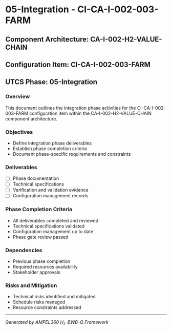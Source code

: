 # 05-Integration - CI-CA-I-002-003-FARM

## Component Architecture: CA-I-002-H2-VALUE-CHAIN
## Configuration Item: CI-CA-I-002-003-FARM
## UTCS Phase: 05-Integration

### Overview
This document outlines the integration phase activities for the CI-CA-I-002-003-FARM configuration item within the CA-I-002-H2-VALUE-CHAIN component architecture.

### Objectives
- Define integration phase deliverables
- Establish phase completion criteria
- Document phase-specific requirements and constraints

### Deliverables
- [ ] Phase documentation
- [ ] Technical specifications
- [ ] Verification and validation evidence
- [ ] Configuration management records

### Phase Completion Criteria
- All deliverables completed and reviewed
- Technical specifications validated
- Configuration management up to date
- Phase gate review passed

### Dependencies
- Previous phase completion
- Required resources availability
- Stakeholder approvals

### Risks and Mitigation
- Technical risks identified and mitigated
- Schedule risks managed
- Resource constraints addressed

---
*Generated by AMPEL360 H₂-BWB-Q Framework*
